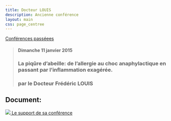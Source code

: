 ```yaml
---
title: Docteur LOUIS
description: Ancienne conférence
layout: main
css: page_centree
---
```


[Conférences passéees](/agenda/conferences-passees/)  

> #### Dimanche 11 janvier 2015
> ### La piqûre d’abeille: de l’allergie au choc anaphylactique en passant par l’inflammation exagérée.
> ### par le Docteur Frédéric LOUIS 

## Document:
[![](/static/img/pdf.jpg ) Le support de sa conférence](http://pdf.beequeen.be/agenda/conferences-passees/drlouis/DrLouis.pdf)
